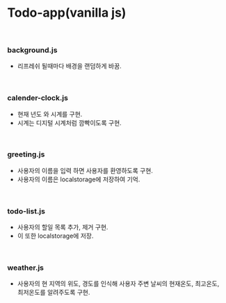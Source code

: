 # Todo-app(vanilla js)
<br />

### background.js
- 리프레쉬 될때마다 배경을 랜덤하게 바꿈.
<br />

### calender-clock.js
- 현재 년도 와 시계를 구현.
- 시계는 디지털 시계처럼 깜빡이도록 구현.
<br />

### greeting.js
- 사용자의 이름을 입력 하면 사용자를 환영하도록 구현.
- 사용자의 이름은 localstorage에 저장하여 기억.
<br />

### todo-list.js
- 사용자의 할일 목록 추가, 제거 구현.
- 이 또한 localstorage에 저장.
<br />

### weather.js
- 사용자의 현 지역의 위도, 경도를 인식해 사용자 주변 날씨의 현재온도, 최고온도, 최저온도를 알려주도록 구현. 



